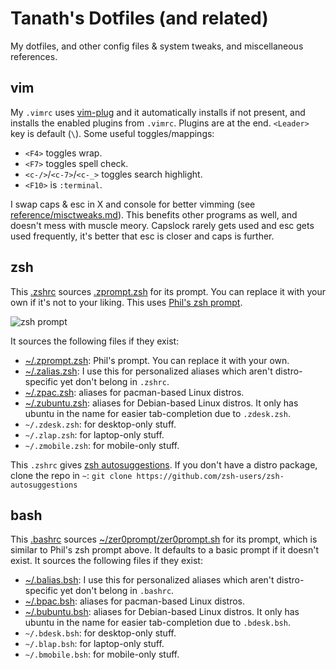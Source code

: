 # Tanath's Dotfiles (and related)

My dotfiles, and other config files & system tweaks, and miscellaneous references.

## vim
My `.vimrc` uses [vim-plug](https://github.com/junegunn/vim-plug/) and it automatically installs if not present, and installs the enabled plugins from `.vimrc`. Plugins are at the end. `<Leader>` key is default (`\`). Some useful toggles/mappings:

* `<F4>` toggles wrap.
* `<F7>` toggles spell check.
* `<c-/>`/`<c-7>`/`<c-_>` toggles search highlight.
* `<F10>` is `:terminal`.

I swap caps & esc in X and console for better vimming (see [reference/misctweaks.md](reference/misctweaks.md)). This benefits other programs as well, and doesn't mess with muscle meory. Capslock rarely gets used and esc gets used frequently, it's better that esc is closer and caps is further.

## zsh
This [.zshrc](.zshrc) sources [.zprompt.zsh](.zprompt.zsh) for its prompt. You can replace it with your own if it's not to your liking. This uses [Phil's zsh prompt](http://aperiodic.net/phil/prompt/).

![zsh prompt](http://aperiodic.net/phil/prompt/normal.png)

It sources the following files if they exist:
* [~/.zprompt.zsh](.zprompt.zsh): Phil's prompt. You can replace it with your own.
* [~/.zalias.zsh](.zalias.zsh): I use this for personalized aliases which aren't distro-specific yet don't belong in `.zshrc`.
* [~/.zpac.zsh](.zpac.zsh): aliases for pacman-based Linux distros.
* [~/.zubuntu.zsh](.zubuntu.zsh): aliases for Debian-based Linux distros. It only has ubuntu in the name for easier tab-completion due to `.zdesk.zsh`.
* `~/.zdesk.zsh`: for desktop-only stuff.
* `~/.zlap.zsh`: for laptop-only stuff.
* `~/.zmobile.zsh`: for mobile-only stuff.

This `.zshrc` gives [zsh autosuggestions](https://github.com/zsh-users/zsh-autosuggestions). If you don't have a distro package, clone the repo in `~`:
`git clone https://github.com/zsh-users/zsh-autosuggestions`

## bash
This [.bashrc](.bashrc) sources [~/zer0prompt/zer0prompt.sh](https://github.com/zer0ed/zer0prompt) for its prompt, which is similar to Phil's zsh prompt above. It defaults to a basic prompt if it doesn't exist.
It sources the following files if they exist:
* [~/.balias.bsh](.balias.bsh): I use this for personalized aliases which aren't distro-specific yet don't belong in `.bashrc`.
* [~/.bpac.bsh](.bpac.bsh): aliases for pacman-based Linux distros.
* [~/.bubuntu.bsh](.bubuntu.bsh): aliases for Debian-based Linux distros. It only has ubuntu in the name for easier tab-completion due to `.bdesk.bsh`.
* `~/.bdesk.bsh`: for desktop-only stuff.
* `~/.blap.bsh`: for laptop-only stuff.
* `~/.bmobile.bsh`: for mobile-only stuff.


